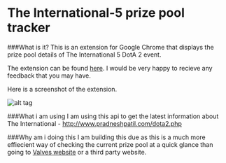 # The International-5 prize pool tracker
###What is it? 
This is an extension for Google Chrome that displays the prize pool details of The International 5 DotA 2 event.


The extension can be found [here](https://chrome.google.com/webstore/detail/ti5-prize-pool-tracker/fhcpapiijbekfnfjlhdplljkfoigmgpp). I would be very happy to recieve any feedback that you may have. 

Here is a screenshot of the extension.

![alt tag](http://i.gyazo.com/82c18e06cb6995e2070eb71e057c59cc.png)

###What i am using
I am using this api to get the latest information about The International - http://www.pradneshpatil.com/dota2.php

###Why am i doing this
I am building this due as this is a much more effiecient way of checking the current prize pool at a quick glance than going to 
[Valves website](http://www.dota2.com/international/compendium/) or a third party website. 
